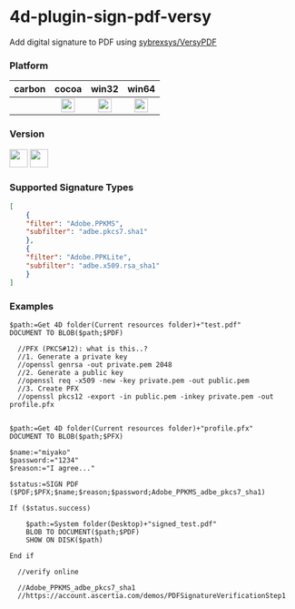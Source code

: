 # 4d-plugin-sign-pdf-versy
Add digital signature to PDF using [sybrexsys/VersyPDF](https://github.com/sybrexsys/VersyPDF)

### Platform

| carbon | cocoa | win32 | win64 |
|:------:|:-----:|:---------:|:---------:|
||<img src="https://cloud.githubusercontent.com/assets/1725068/22371562/1b091f0a-e4db-11e6-8458-8653954a7cce.png" width="24" height="24" />|<img src="https://cloud.githubusercontent.com/assets/1725068/22371562/1b091f0a-e4db-11e6-8458-8653954a7cce.png" width="24" height="24" />|<img src="https://cloud.githubusercontent.com/assets/1725068/22371562/1b091f0a-e4db-11e6-8458-8653954a7cce.png" width="24" height="24" />|

### Version

<img width="32" height="32" src="https://user-images.githubusercontent.com/1725068/73986501-15964580-4981-11ea-9ac1-73c5cee50aae.png"> <img src="https://user-images.githubusercontent.com/1725068/73987971-db2ea780-4984-11ea-8ada-e25fb9c3cf4e.png" width="32" height="32" />

### Supported Signature Types

```json
[
	{
	"filter": "Adobe.PPKMS",
	"subfilter": "adbe.pkcs7.sha1"
	},
	{
	"filter": "Adobe.PPKLite",
	"subfilter": "adbe.x509.rsa_sha1"
	}
]
```

### Examples

```
$path:=Get 4D folder(Current resources folder)+"test.pdf"
DOCUMENT TO BLOB($path;$PDF)

  //PFX (PKCS#12): what is this..?
  //1. Generate a private key
  //openssl genrsa -out private.pem 2048
  //2. Generate a public key
  //openssl req -x509 -new -key private.pem -out public.pem
  //3. Create PFX
  //openssl pkcs12 -export -in public.pem -inkey private.pem -out profile.pfx


$path:=Get 4D folder(Current resources folder)+"profile.pfx"
DOCUMENT TO BLOB($path;$PFX)

$name:="miyako"
$password:="1234"
$reason:="I agree..."

$status:=SIGN PDF ($PDF;$PFX;$name;$reason;$password;Adobe_PPKMS_adbe_pkcs7_sha1)

If ($status.success)
	
	$path:=System folder(Desktop)+"signed_test.pdf"
	BLOB TO DOCUMENT($path;$PDF)
	SHOW ON DISK($path)
	
End if 

  //verify online

  //Adobe_PPKMS_adbe_pkcs7_sha1
  //https://account.ascertia.com/demos/PDFSignatureVerificationStep1
```
